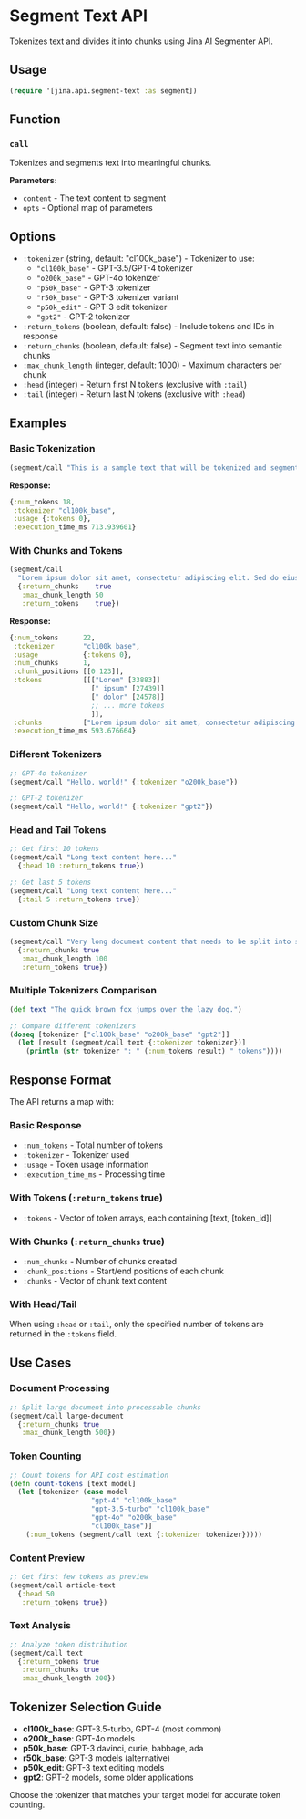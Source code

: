 # Segment Text API

Tokenizes text and divides it into chunks using Jina AI Segmenter API.

## Usage

```clojure
(require '[jina.api.segment-text :as segment])
```

## Function

### `call`

Tokenizes and segments text into meaningful chunks.

**Parameters:**
- `content` - The text content to segment
- `opts` - Optional map of parameters

## Options

- `:tokenizer` (string, default: "cl100k_base") - Tokenizer to use:
  - `"cl100k_base"` - GPT-3.5/GPT-4 tokenizer
  - `"o200k_base"` - GPT-4o tokenizer
  - `"p50k_base"` - GPT-3 tokenizer
  - `"r50k_base"` - GPT-3 tokenizer variant
  - `"p50k_edit"` - GPT-3 edit tokenizer
  - `"gpt2"` - GPT-2 tokenizer
- `:return_tokens` (boolean, default: false) - Include tokens and IDs in response
- `:return_chunks` (boolean, default: false) - Segment text into semantic chunks
- `:max_chunk_length` (integer, default: 1000) - Maximum characters per chunk
- `:head` (integer) - Return first N tokens (exclusive with `:tail`)
- `:tail` (integer) - Return last N tokens (exclusive with `:head`)

## Examples

### Basic Tokenization

```clojure
(segment/call "This is a sample text that will be tokenized and segmented into meaningful chunks for processing.")
```

**Response:**
```clojure
{:num_tokens 18,
 :tokenizer "cl100k_base",
 :usage {:tokens 0},
 :execution_time_ms 713.939601}
```

### With Chunks and Tokens

```clojure
(segment/call
  "Lorem ipsum dolor sit amet, consectetur adipiscing elit. Sed do eiusmod tempor incididunt ut labore et dolore magna aliqua."
  {:return_chunks    true
   :max_chunk_length 50
   :return_tokens    true})
```

**Response:**
```clojure
{:num_tokens      22,
 :tokenizer       "cl100k_base",
 :usage           {:tokens 0},
 :num_chunks      1,
 :chunk_positions [[0 123]],
 :tokens          [[["Lorem" [33883]]
                    [" ipsum" [27439]]
                    [" dolor" [24578]]
                    ;; ... more tokens
                    ]],
 :chunks          ["Lorem ipsum dolor sit amet, consectetur adipiscing elit. Sed do eiusmod tempor incididunt ut labore et dolore magna aliqua."],
 :execution_time_ms 593.676664}
```

### Different Tokenizers

```clojure
;; GPT-4o tokenizer
(segment/call "Hello, world!" {:tokenizer "o200k_base"})

;; GPT-2 tokenizer
(segment/call "Hello, world!" {:tokenizer "gpt2"})
```

### Head and Tail Tokens

```clojure
;; Get first 10 tokens
(segment/call "Long text content here..."
  {:head 10 :return_tokens true})

;; Get last 5 tokens
(segment/call "Long text content here..."
  {:tail 5 :return_tokens true})
```

### Custom Chunk Size

```clojure
(segment/call "Very long document content that needs to be split into smaller, manageable chunks for processing..."
  {:return_chunks true
   :max_chunk_length 100
   :return_tokens true})
```

### Multiple Tokenizers Comparison

```clojure
(def text "The quick brown fox jumps over the lazy dog.")

;; Compare different tokenizers
(doseq [tokenizer ["cl100k_base" "o200k_base" "gpt2"]]
  (let [result (segment/call text {:tokenizer tokenizer})]
    (println (str tokenizer ": " (:num_tokens result) " tokens"))))
```

## Response Format

The API returns a map with:

### Basic Response
- `:num_tokens` - Total number of tokens
- `:tokenizer` - Tokenizer used
- `:usage` - Token usage information
- `:execution_time_ms` - Processing time

### With Tokens (`:return_tokens` true)
- `:tokens` - Vector of token arrays, each containing [text, [token_id]]

### With Chunks (`:return_chunks` true)
- `:num_chunks` - Number of chunks created
- `:chunk_positions` - Start/end positions of each chunk
- `:chunks` - Vector of chunk text content

### With Head/Tail
When using `:head` or `:tail`, only the specified number of tokens are returned in the `:tokens` field.

## Use Cases

### Document Processing
```clojure
;; Split large document into processable chunks
(segment/call large-document
  {:return_chunks true
   :max_chunk_length 500})
```

### Token Counting
```clojure
;; Count tokens for API cost estimation
(defn count-tokens [text model]
  (let [tokenizer (case model
                    "gpt-4" "cl100k_base"
                    "gpt-3.5-turbo" "cl100k_base"
                    "gpt-4o" "o200k_base"
                    "cl100k_base")]
    (:num_tokens (segment/call text {:tokenizer tokenizer}))))
```

### Content Preview
```clojure
;; Get first few tokens as preview
(segment/call article-text
  {:head 50
   :return_tokens true})
```

### Text Analysis
```clojure
;; Analyze token distribution
(segment/call text
  {:return_tokens true
   :return_chunks true
   :max_chunk_length 200})
```

## Tokenizer Selection Guide

- **cl100k_base**: GPT-3.5-turbo, GPT-4 (most common)
- **o200k_base**: GPT-4o models
- **p50k_base**: GPT-3 davinci, curie, babbage, ada
- **r50k_base**: GPT-3 models (alternative)
- **p50k_edit**: GPT-3 text editing models
- **gpt2**: GPT-2 models, some older applications

Choose the tokenizer that matches your target model for accurate token counting.
